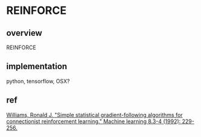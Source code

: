 # REINFORCE

## overview
REINFORCE

## implementation
python, tensorflow, OSX?

## ref
[Williams, Ronald J. "Simple statistical gradient-following algorithms for connectionist reinforcement learning." Machine learning 8.3-4 (1992): 229-256.](http://www-anw.cs.umass.edu/~barto/courses/cs687/williams92simple.pdf)
